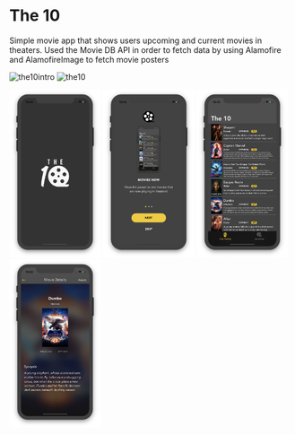 # The 10
Simple movie app that shows users upcoming and current movies in theaters.
Used the Movie DB API in order to fetch data by using Alamofire and AlamofireImage to fetch movie posters

![the10intro](https://user-images.githubusercontent.com/15641201/56232267-3594fb00-6035-11e9-83cf-b036524de958.gif)
![the10](https://user-images.githubusercontent.com/15641201/56232260-2d3cc000-6035-11e9-9096-a1ba30dcba22.gif)

<img src="launch.png" height="300"> <img src="tutorial.png" height="300"> <img src="main.png" height="300"> <img src="moviedetails.png" height="300">
